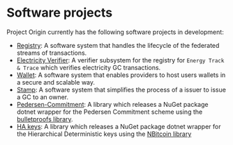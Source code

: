 # Software projects

Project Origin currently has the following software projects in development:

- [Registry](./registry/index.md): A software system that handles the lifecycle of the federated streams of transactions.
- [Electricity Verifier](./verifier_electricity/index.md): A verifier subsystem for the registry for `Energy Track & Trace` which verifies electricity GC transactions.
- [Wallet](./wallet/index.md): A software system that enables providers to host users wallets in a secure and scalable way.
- [Stamp](./stamp/index.md): A software system that simplifies the process of a issuer to issue a GC to an owner.
- [Pedersen-Commitment](https://github.com/project-origin/pedersen-commitment): A library which releases a NuGet package dotnet wrapper for the Pedersen Commitment scheme using the [bulletproofs library](https://github.com/dalek-cryptography/bulletproofs).
- [HA keys](https://github.com/project-origin/hierarchical-deterministic-keys): A library which releases a NuGet package dotnet wrapper for the Hierarchical Deterministic keys using the [NBitcoin library](https://github.com/MetacoSA/NBitcoin)
